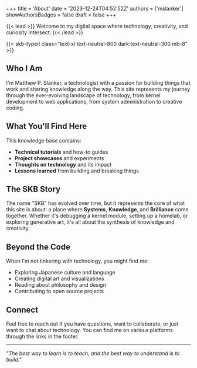 +++
title = 'About'
date = '2023-12-24T04:52:52Z'
authors = ['mslanker']
showAuthorsBadges = false
draft = false
+++

{{< lead >}}
Welcome to my digital space where technology, creativity, and curiosity intersect.
{{< /lead >}}

{{< skb-typeit class="text-xl text-neutral-800 dark:text-neutral-300 mb-8" >}}

## Who I Am

I'm Matthew P. Slanker, a technologist with a passion for building things that work and sharing knowledge along the way. This site represents my journey through the ever-evolving landscape of technology, from kernel development to web applications, from system administration to creative coding.

## What You'll Find Here

This knowledge base contains:

- **Technical tutorials** and how-to guides
- **Project showcases** and experiments
- **Thoughts on technology** and its impact
- **Lessons learned** from building and breaking things

## The SKB Story

The name "SKB" has evolved over time, but it represents the core of what this site is about: a place where **Systems**, **Knowledge**, and **Brilliance** come together. Whether it's debugging a kernel module, setting up a homelab, or exploring generative art, it's all about the synthesis of knowledge and creativity.

## Beyond the Code

When I'm not tinkering with technology, you might find me:
- Exploring Japanese culture and language
- Creating digital art and visualizations
- Reading about philosophy and design
- Contributing to open source projects

## Connect

Feel free to reach out if you have questions, want to collaborate, or just want to chat about technology. You can find me on various platforms through the links in the footer.

---

*"The best way to learn is to teach, and the best way to understand is to build."*

